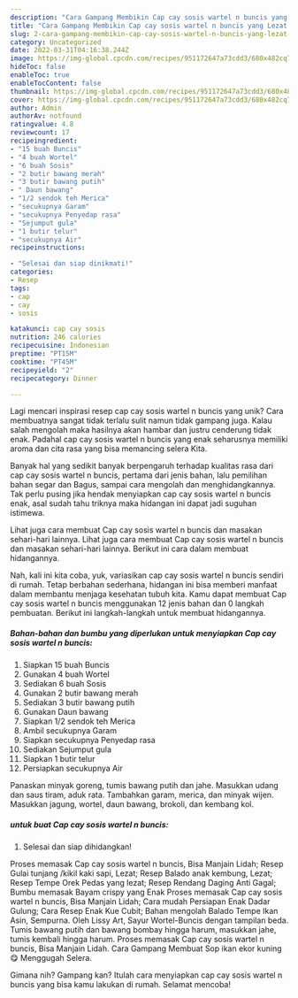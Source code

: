 ```yaml
---
description: "Cara Gampang Membikin Cap cay sosis wartel n buncis yang Lezat Sekali"
title: "Cara Gampang Membikin Cap cay sosis wartel n buncis yang Lezat Sekali"
slug: 2-cara-gampang-membikin-cap-cay-sosis-wartel-n-buncis-yang-lezat-sekali
category: Uncategorized
date: 2022-03-31T04:16:38.244Z
image: https://img-global.cpcdn.com/recipes/951172647a73cdd3/680x482cq70/cap-cay-sosis-wartel-n-buncis-foto-resep-utama.jpg
hideToc: false
enableToc: true
enableTocContent: false
thumbnail: https://img-global.cpcdn.com/recipes/951172647a73cdd3/680x482cq70/cap-cay-sosis-wartel-n-buncis-foto-resep-utama.jpg
cover: https://img-global.cpcdn.com/recipes/951172647a73cdd3/680x482cq70/cap-cay-sosis-wartel-n-buncis-foto-resep-utama.jpg
author: Admin
authorAv: notfound
ratingvalue: 4.8
reviewcount: 17
recipeingredient:
- "15 buah Buncis"
- "4 buah Wortel"
- "6 buah Sosis"
- "2 butir bawang merah"
- "3 butir bawang putih"
- " Daun bawang"
- "1/2 sendok teh Merica"
- "secukupnya Garam"
- "secukupnya Penyedap rasa"
- "Sejumput gula"
- "1 butir telur"
- "secukupnya Air"
recipeinstructions:

- "Selesai dan siap dinikmati!"
categories:
- Resep
tags:
- cap
- cay
- sosis

katakunci: cap cay sosis 
nutrition: 246 calories
recipecuisine: Indonesian
preptime: "PT15M"
cooktime: "PT45M"
recipeyield: "2"
recipecategory: Dinner

---
```





Lagi mencari inspirasi resep cap cay sosis wartel n buncis yang unik? Cara membuatnya sangat tidak terlalu sulit namun tidak gampang juga. Kalau salah mengolah maka hasilnya akan hambar dan justru cenderung tidak enak. Padahal cap cay sosis wartel n buncis yang enak seharusnya memiliki aroma dan cita rasa yang bisa memancing selera Kita.





Banyak hal yang sedikit banyak berpengaruh terhadap kualitas rasa dari cap cay sosis wartel n buncis, pertama dari jenis bahan, lalu pemilihan bahan segar dan Bagus, sampai cara mengolah dan menghidangkannya. Tak perlu pusing jika hendak menyiapkan cap cay sosis wartel n buncis enak,      asal sudah tahu triknya maka hidangan ini dapat jadi suguhan istimewa.














Lihat juga cara membuat Cap cay sosis wartel n buncis dan masakan sehari-hari lainnya. Lihat juga cara membuat Cap cay sosis wartel n buncis dan masakan sehari-hari lainnya. Berikut ini cara dalam membuat hidangannya.






Nah, kali ini kita coba, yuk, variasikan cap cay sosis wartel n buncis sendiri di rumah. Tetap berbahan sederhana, hidangan ini bisa memberi manfaat dalam membantu menjaga kesehatan tubuh kita. Kamu dapat membuat Cap cay sosis wartel n buncis menggunakan 12 jenis bahan dan 0 langkah pembuatan. Berikut ini langkah-langkah untuk membuat hidangannya.

<!--inarticleads1-->

##### Bahan-bahan dan bumbu yang diperlukan untuk menyiapkan Cap cay sosis wartel n buncis:

1. Siapkan 15 buah Buncis
1. Gunakan 4 buah Wortel
1. Sediakan 6 buah Sosis
1. Gunakan 2 butir bawang merah
1. Sediakan 3 butir bawang putih
1. Gunakan  Daun bawang
1. Siapkan 1/2 sendok teh Merica
1. Ambil secukupnya Garam
1. Siapkan secukupnya Penyedap rasa
1. Sediakan Sejumput gula
1. Siapkan 1 butir telur
1. Persiapkan secukupnya Air


Panaskan minyak goreng, tumis bawang putih dan jahe. Masukkan udang dan saus tiram, aduk rata. Tambahkan garam, merica, dan minyak wijen. Masukkan jagung, wortel, daun bawang, brokoli, dan kembang kol. 

<!--inarticleads2-->

#####  untuk buat Cap cay sosis wartel n buncis:


1. Selesai dan siap dihidangkan!

Proses memasak Cap cay sosis wartel n buncis, Bisa Manjain Lidah; Resep Gulai tunjang /kikil kaki sapi, Lezat; Resep Balado anak kembung, Lezat; Resep Tempe Orek Pedas yang lezat; Resep Rendang Daging Anti Gagal; Bumbu memasak Bayam crispy yang Enak Proses memasak Cap cay sosis wartel n buncis, Bisa Manjain Lidah; Cara mudah Persiapan Enak Dadar Gulung; Cara Resep Enak Kue Cubit; Bahan mengolah Balado Tempe Ikan Asin, Sempurna. Oleh Lissy Art, Sayur Wortel-Buncis dengan tampilan beda. Tumis bawang putih dan bawang bombay hingga harum, masukkan jahe, tumis kembali hingga harum. Proses memasak Cap cay sosis wartel n buncis, Bisa Manjain Lidah. Cara Gampang Membuat Sop ikan ekor kuning😋 Menggugah Selera. 

Gimana nih? Gampang kan? Itulah cara menyiapkan cap cay sosis wartel n buncis yang bisa kamu lakukan di rumah. Selamat mencoba!
